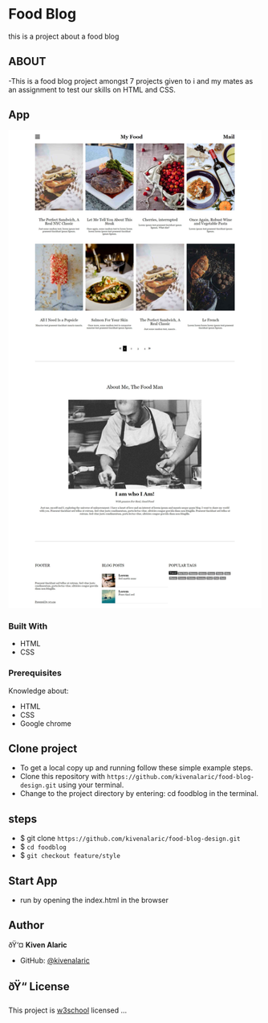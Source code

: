 # Food Blog

this is a project about a food blog

## ABOUT

-This is a food blog project amongst 7 projects given to i and my mates as an assignment to test our skills on HTML and CSS.

## App

![Home](assets/images/food2.jpeg)

### Built With

- HTML
- CSS
### Prerequisites

Knowledge about:

- HTML
- CSS
- Google chrome

## Clone project

- To get a local copy up and running follow these simple example steps.
- Clone this repository with `https://github.com/kivenalaric/food-blog-design.git` using your terminal.
- Change to the project directory by entering: cd foodblog in the terminal.

## steps

- $ git clone `https://github.com/kivenalaric/food-blog-design.git`
- $ `cd foodblog`
- $ `git checkout feature/style`

## Start App

- run by opening the index.html in the browser

## Author

ðŸ‘¤ **Kiven Alaric**

- GitHub: [@kivenalaric](https://github.com/kivenalaric/food-blog-design.git)

## ðŸ“ License

This project is [w3school](./LICENSE) licensed ...